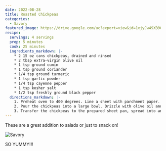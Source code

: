 ```yaml
---
date: 2022-08-28
title: Roasted Chickpeas
categories:
  - Savory
featured_image: https://drive.google.com/uc?export=view&id=1xjyCw49XB90E0mJmlkNwpqBU8zKAzzbJ
recipe:
  servings: 4 servings
  prep: 5 minutes
  cook: 25 minutes
  ingredients_markdown: |-
    * 2 15 oz cans chickpeas, drained and rinsed
    * 2 tbsp extra-virgin olive oil
    * 1 tsp ground cumin
    * 1 tsp ground coriander
    * 1/4 tsp ground turmeric
    * 1 tsp garlic powder
    * 1/4 tsp cayenne pepper
    * 1 tsp kosher salt
    * 1/2 tsp freshly ground black pepper
  directions_markdown: |-
    1. Preheat oven to 400 degrees. Line a sheet with parchment paper.
    2. Pour the chickpeas into a large bowl. Drizzle with olive oil and season with the cumin, coriander, turmeric, garlic powder, cayenne, salt, and black pepper. Toss to coat the chickpeas evenly in the spice mixture.
    3. Transfer the chickpeas to the prepared sheet pan, spread into an even layer, and bake until lightly browned and crisp, 25 to 30 minutes.
---
```


These are a great addition to salads or just to snack on!

![Savory](https://drive.google.com/uc?export=view&id=1bcyIiaphxsB1ktle29uuIpwRDbTnCIum)

SO YUMMY!!!
